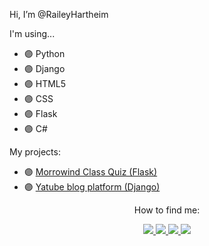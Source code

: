 Hi, I’m @RaileyHartheim


I'm using...
- 🟣 Python
- 🟣 Django
- 🟣 HTML5
- 🟣 CSS
- 🟣 Flask
- 🟣 C#


My projects:
- 🟣 [Morrowind Class Quiz (Flask)](https://mwclassquiz.pythonanywhere.com)
- 🟣 [Yatube blog platform (Django)](https://yetanotherblogplatform.pythonanywhere.com)


<p align="center">How to find me: </p>

<p align="center">
  <a href= "https://github.com/RaileyHartheim/">
    <img src="https://img.icons8.com/nolan/64/github.png"/>
  </a>
  <a href= "https://www.linkedin.com/in/yuliakazhaeva/">
    <img src="https://img.icons8.com/nolan/64/linkedin.png"/>
  </a>
  <a href= "https://t.me/it_slytherin">
    <img src="https://img.icons8.com/nolan/64/telegram-app.png"/>
  </a>
  <a href= "mailto:kazhaeva.yu@gmail.com">
    <img src="https://img.icons8.com/nolan/64/gmail-new.png"/>
  </a>
</p>

<!---
RaileyHartheim/RaileyHartheim is a ✨ special ✨ repository because its `README.md` (this file) appears on your GitHub profile.
You can click the Preview link to take a look at your changes.
--->
